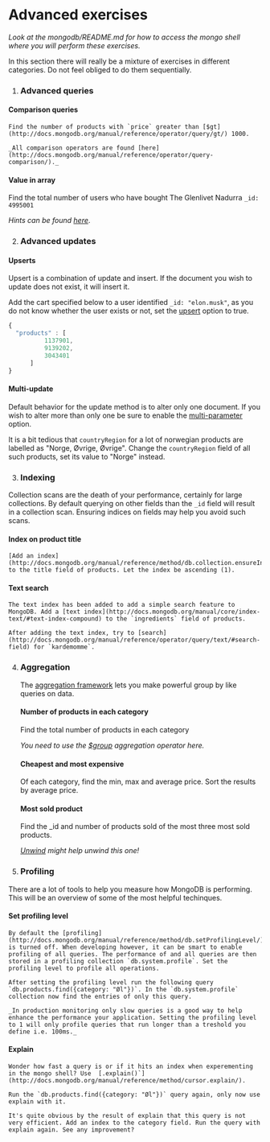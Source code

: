 # Advanced exercises

_Look at the mongodb/README.md for how to access the mongo shell where you will perform these exercises._

In this section there will really be a mixture of exercises in different categories. Do not feel obliged to do them sequentially.

1. ### Advanced queries

  #### Comparison queries
    Find the number of products with `price` greater than [$gt](http://docs.mongodb.org/manual/reference/operator/query/gt/) 1000.

    _All comparison operators are found [here](http://docs.mongodb.org/manual/reference/operator/query-comparison/)._

  #### Value in array
  Find the total number of users who have bought The Glenlivet Nadurra `_id: 4995001`

  _Hints can be found [here](http://docs.mongodb.org/manual/tutorial/query-documents/#match-a-field-without-specifying-array-index)_.

2. ### Advanced updates

  #### Upserts
  Upsert is a combination of update and insert. If the document you wish to update does not exist, it will insert it.

  Add the cart specified below to a user identified `_id: "elon.musk"`, as you do not know whether the user exists or not, set the [upsert](http://docs.mongodb.org/manual/reference/method/db.collection.update/#upsert-option) option to true.

  ```js
  {
    "products" : [
			1137901,
			9139202,
			3043401
		]
  }
  ```

  #### Multi-update
  Default behavior for the update method is to alter only one document. If you wish to alter more than only one be sure to enable the [multi-parameter](http://docs.mongodb.org/manual/reference/method/db.collection.update/#multi-parameter) option.

  It is a bit tedious that `countryRegion` for a lot of norwegian products are labelled as "Norge, Øvrige, Øvrige". Change the `countryRegion` field of all such products, set its value to "Norge" instead.

3. ### Indexing
  Collection scans are the death of your performance, certainly for large collections. By default querying on other fields than the `_id` field will result in a collection scan. Ensuring indices on fields may help you avoid such scans.

  #### Index on product title
    [Add an index](http://docs.mongodb.org/manual/reference/method/db.collection.ensureIndex/) to the title field of products. Let the index be ascending (1).

  #### Text search
    The text index has been added to add a simple search feature to MongoDB. Add a [text index](http://docs.mongodb.org/manual/core/index-text/#text-index-compound) to the `ingredients` field of products.

    After adding the text index, try to [search](http://docs.mongodb.org/manual/reference/operator/query/text/#search-field) for `kardemomme`.

4. ### Aggregation
    The [aggregation framework](http://docs.mongodb.org/manual/aggregation/) lets you make powerful group by like queries on data.

    #### Number of products in each category
      Find the total number of products in each category

      _You need to use the [$group](http://docs.mongodb.org/manual/reference/operator/aggregation/group/) aggregation operator here._

    #### Cheapest and most expensive
      Of each category, find the min, max and average price. Sort the results by average price.

    #### Most sold product
    Find the _id and number of products sold of the most three most sold products.

    _[Unwind](http://docs.mongodb.org/manual/reference/operator/aggregation/unwind/) might help unwind this one!_

5. ### Profiling
  There are a lot of tools to help you measure how MongoDB is performing. This will be an overview of some of the most helpful techinques.

  #### Set profiling level
    By default the [profiling](http://docs.mongodb.org/manual/reference/method/db.setProfilingLevel/) is turned off. When developing however, it can be smart to enable profiling of all queries. The performance of and all queries are then stored in a profiling collection `db.system.profile`. Set the profiling level to profile all operations.

    After setting the profiling level run the following query `db.products.find({category: "Øl"})`. In the `db.system.profile` collection now find the entries of only this query.

    _In production monitoring only slow queries is a good way to help enhance the performance your application. Setting the profiling level to 1 will only profile queries that run longer than a treshold you define i.e. 100ms._

  #### Explain
    Wonder how fast a query is or if it hits an index when experementing in the mongo shell? Use  [.explain()`](http://docs.mongodb.org/manual/reference/method/cursor.explain/).

    Run the `db.products.find({category: "Øl"})` query again, only now use explain with it.

    It's quite obvious by the result of explain that this query is not very efficient. Add an index to the category field. Run the query with explain again. See any improvement?
